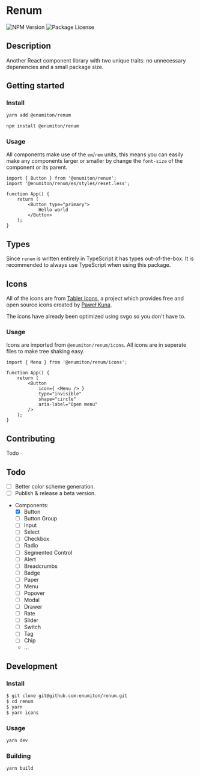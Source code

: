 # Renum
![NPM Version](https://img.shields.io/npm/v/@enumiton/renum?color=%230c72cc&label=%40enumiton%2Frenum)
![Package License](https://img.shields.io/github/license/enumiton/renum)

## Description
Another React component library with two unique traits: no unnecessary depenencies and a small package size.

## Getting started

### Install
```sh
yarn add @enumiton/renum
```

```sh
npm install @enumiton/renum
```

### Usage
All components make use of the `em`/`rem` units, this means you can easily make any components larger or smaller by change the `font-size` of the component or its parent.
```tsx
import { Button } from '@enumiton/renum';
import '@enumiton/renum/es/styles/reset.less';

function App() {
	return (
		<Button type="primary">
			Hello world
		</Button>
	);
}
```

## Types
Since `renum` is written entirely in TypeScript it has types out-of-the-box. It is recommended to always use TypeScript when using this package.

## Icons
All of the icons are from [Tabler Icons](https://github.com/tabler/tabler-icons), a project which provides free and open source icons created by [Paweł Kuna](https://github.com/codecalm).

The icons have already been optimized using svgo so you don't have to.

### Usage
Icons are imported from `@enumiton/renum/icons`. All icons are in seperate files to make tree shaking easy.
```tsx
import { Menu } from '@enumiton/renum/icons';

function App() {
	return (
		<Button
			icon={ <Menu /> }
			type="invisible"
			shape="circle"
			aria-label="Open menu"
		/>
	);
}
```

## Contributing
Todo

## Todo
- [ ] Better color scheme generation.
- [ ] Publish & release a beta version.
- Components:
  - [x] Button
  - [ ] Button Group
  - [ ] Input
  - [ ] Select
  - [ ] Checkbox
  - [ ] Radio
  - [ ] Segmented Control
  - [ ] Alert
  - [ ] Breadcrumbs
  - [ ] Badge
  - [ ] Paper
  - [ ] Menu
  - [ ] Popover
  - [ ] Modal
  - [ ] Drawer
  - [ ] Rate
  - [ ] Slider
  - [ ] Switch
  - [ ] Tag
  - [ ] Chip
  - ...

## Development

### Install
```sh
$ git clone git@github.com:enumiton/renum.git
$ cd renum
$ yarn
$ yarn icons
```

### Usage
```sh
yarn dev
```

### Building
```sh
yarn build
```
